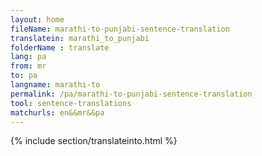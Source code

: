 ```yaml
---
layout: home
fileName: marathi-to-punjabi-sentence-translation
translatein: marathi_to_punjabi
folderName : translate
lang: pa
from: mr
to: pa
langname: marathi-to
permalink: /pa/marathi-to-punjabi-sentence-translation
tool: sentence-translations
matchurls: en&&mr&&pa
---
```

{% include section/translateinto.html %}
